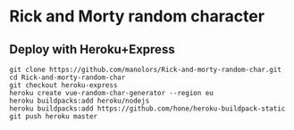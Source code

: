 # Rick and Morty random character

## Deploy with Heroku+Express
```
git clone https://github.com/manolors/Rick-and-morty-random-char.git
cd Rick-and-morty-random-char
git checkout heroku-express
heroku create vue-random-char-generator --region eu
heroku buildpacks:add heroku/nodejs
heroku buildpacks:add https://github.com/hone/heroku-buildpack-static
git push heroku master
```